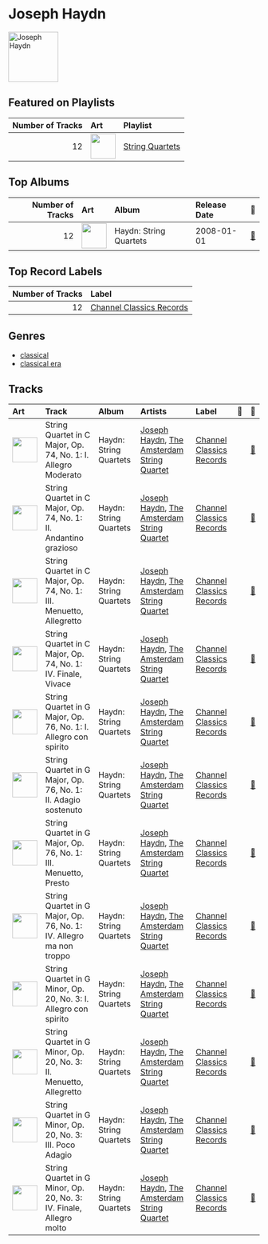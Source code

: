 
# Joseph Haydn


<img src="https://i.scdn.co/image/e9a9521ffd11cf06717c699acc48c32ec6ac7d21" alt="Joseph Haydn" width="100" />

## Featured on Playlists
| Number of Tracks | Art | Playlist |
|---:|:---|:---|
| 12 | <img src="https://mosaic.scdn.co/640/ab67616d0000b2731d9ef8e92370053b06f8c9ecab67616d0000b2737cb0c702a8fd45bfd8358259ab67616d0000b273f1e24654c624c58911f179b5ab67616d0000b273ff17a9c684ec4757c8c026b0" alt="" width="50" /> | [String Quartets](../playlists/string_quartets/overview.md) |
## Top Albums

| Number of Tracks | Art | Album | Release Date | 🔗 |
|---:|:---|:---|:---|:---|
| 12 | <img src="https://i.scdn.co/image/ab67616d0000b2737368d9506efe9c2d556d9e98" alt="" width="50" /> | Haydn: String Quartets | 2008-01-01 | [🔗](https://open.spotify.com/album/1rNGG2I3AKJy9FWqUiitkc) |

## Top Record Labels

| Number of Tracks | Label |
|---:|:---|
| 12 | [Channel Classics Records](../labels/channel_classics_records.md) |

## Genres

- [classical](../genres/classical.md)
- [classical era](../genres/classical_era.md)

## Tracks

| Art | Track | Album | Artists | Label | 💚 | 🔗 |
|:---|:---|:---|:---|:---|:---|:---|
| <img src="https://i.scdn.co/image/ab67616d0000b2737368d9506efe9c2d556d9e98" alt="" width="50" /> | String Quartet in C Major, Op. 74, No. 1: I. Allegro Moderato | Haydn: String Quartets | [Joseph Haydn](joseph_haydn.md), [The Amsterdam String Quartet](the_amsterdam_string_quartet.md) | [Channel Classics Records](../labels/channel_classics_records.md) | | [🔗](https://open.spotify.com/track/5Egl36369QjTDpEgcYjSDS) |
| <img src="https://i.scdn.co/image/ab67616d0000b2737368d9506efe9c2d556d9e98" alt="" width="50" /> | String Quartet in C Major, Op. 74, No. 1: II. Andantino grazioso | Haydn: String Quartets | [Joseph Haydn](joseph_haydn.md), [The Amsterdam String Quartet](the_amsterdam_string_quartet.md) | [Channel Classics Records](../labels/channel_classics_records.md) | | [🔗](https://open.spotify.com/track/1gWSpDDfAWSiPDb76OxLSa) |
| <img src="https://i.scdn.co/image/ab67616d0000b2737368d9506efe9c2d556d9e98" alt="" width="50" /> | String Quartet in C Major, Op. 74, No. 1: III. Menuetto, Allegretto | Haydn: String Quartets | [Joseph Haydn](joseph_haydn.md), [The Amsterdam String Quartet](the_amsterdam_string_quartet.md) | [Channel Classics Records](../labels/channel_classics_records.md) | | [🔗](https://open.spotify.com/track/0EspVDVsYSaURv8yiilNxJ) |
| <img src="https://i.scdn.co/image/ab67616d0000b2737368d9506efe9c2d556d9e98" alt="" width="50" /> | String Quartet in C Major, Op. 74, No. 1: IV. Finale, Vivace | Haydn: String Quartets | [Joseph Haydn](joseph_haydn.md), [The Amsterdam String Quartet](the_amsterdam_string_quartet.md) | [Channel Classics Records](../labels/channel_classics_records.md) | | [🔗](https://open.spotify.com/track/5Ri7Kzxhy2jW6xt73Z0gFx) |
| <img src="https://i.scdn.co/image/ab67616d0000b2737368d9506efe9c2d556d9e98" alt="" width="50" /> | String Quartet in G Major, Op. 76, No. 1: I. Allegro con spirito | Haydn: String Quartets | [Joseph Haydn](joseph_haydn.md), [The Amsterdam String Quartet](the_amsterdam_string_quartet.md) | [Channel Classics Records](../labels/channel_classics_records.md) | | [🔗](https://open.spotify.com/track/68FYdALZRL4d7pafnGyL3C) |
| <img src="https://i.scdn.co/image/ab67616d0000b2737368d9506efe9c2d556d9e98" alt="" width="50" /> | String Quartet in G Major, Op. 76, No. 1: II. Adagio sostenuto | Haydn: String Quartets | [Joseph Haydn](joseph_haydn.md), [The Amsterdam String Quartet](the_amsterdam_string_quartet.md) | [Channel Classics Records](../labels/channel_classics_records.md) | | [🔗](https://open.spotify.com/track/1h6YkonaCnwFdUV5QgflvF) |
| <img src="https://i.scdn.co/image/ab67616d0000b2737368d9506efe9c2d556d9e98" alt="" width="50" /> | String Quartet in G Major, Op. 76, No. 1: III. Menuetto, Presto | Haydn: String Quartets | [Joseph Haydn](joseph_haydn.md), [The Amsterdam String Quartet](the_amsterdam_string_quartet.md) | [Channel Classics Records](../labels/channel_classics_records.md) | | [🔗](https://open.spotify.com/track/6AAur5TYgKbNMv4MnkyG8b) |
| <img src="https://i.scdn.co/image/ab67616d0000b2737368d9506efe9c2d556d9e98" alt="" width="50" /> | String Quartet in G Major, Op. 76, No. 1: IV. Allegro ma non troppo | Haydn: String Quartets | [Joseph Haydn](joseph_haydn.md), [The Amsterdam String Quartet](the_amsterdam_string_quartet.md) | [Channel Classics Records](../labels/channel_classics_records.md) | | [🔗](https://open.spotify.com/track/1ry7wBdzduwImFcrHsmkAS) |
| <img src="https://i.scdn.co/image/ab67616d0000b2737368d9506efe9c2d556d9e98" alt="" width="50" /> | String Quartet in G Minor, Op. 20, No. 3: I. Allegro con spirito | Haydn: String Quartets | [Joseph Haydn](joseph_haydn.md), [The Amsterdam String Quartet](the_amsterdam_string_quartet.md) | [Channel Classics Records](../labels/channel_classics_records.md) | | [🔗](https://open.spotify.com/track/4Yj05JzIiAV17ExCLpq5tf) |
| <img src="https://i.scdn.co/image/ab67616d0000b2737368d9506efe9c2d556d9e98" alt="" width="50" /> | String Quartet in G Minor, Op. 20, No. 3: II. Menuetto, Allegretto | Haydn: String Quartets | [Joseph Haydn](joseph_haydn.md), [The Amsterdam String Quartet](the_amsterdam_string_quartet.md) | [Channel Classics Records](../labels/channel_classics_records.md) | | [🔗](https://open.spotify.com/track/32ACoavut7gU8eXtXcWj9E) |
| <img src="https://i.scdn.co/image/ab67616d0000b2737368d9506efe9c2d556d9e98" alt="" width="50" /> | String Quartet in G Minor, Op. 20, No. 3: III. Poco Adagio | Haydn: String Quartets | [Joseph Haydn](joseph_haydn.md), [The Amsterdam String Quartet](the_amsterdam_string_quartet.md) | [Channel Classics Records](../labels/channel_classics_records.md) | | [🔗](https://open.spotify.com/track/4fslTfB5Sk50kC4YfFcor0) |
| <img src="https://i.scdn.co/image/ab67616d0000b2737368d9506efe9c2d556d9e98" alt="" width="50" /> | String Quartet in G Minor, Op. 20, No. 3: IV. Finale, Allegro molto | Haydn: String Quartets | [Joseph Haydn](joseph_haydn.md), [The Amsterdam String Quartet](the_amsterdam_string_quartet.md) | [Channel Classics Records](../labels/channel_classics_records.md) | | [🔗](https://open.spotify.com/track/7KR0NMt4Y4EsGIL168lRFb) |